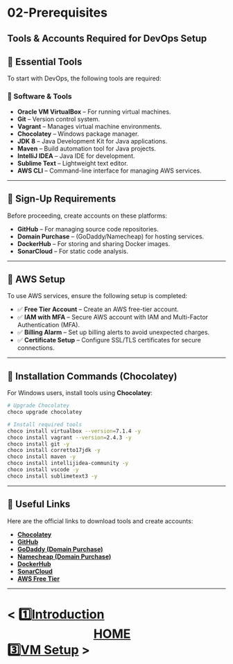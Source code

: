# 02-Prerequisites

## **Tools & Accounts Required for DevOps Setup**  

## **📌 Essential Tools**  
To start with DevOps, the following tools are required:  

### **🔧 Software & Tools**  
- **Oracle VM VirtualBox** – For running virtual machines.  
- **Git** – Version control system.  
- **Vagrant** – Manages virtual machine environments.  
- **Chocolatey** – Windows package manager.  
- **JDK 8** – Java Development Kit for Java applications.  
- **Maven** – Build automation tool for Java projects.  
- **IntelliJ IDEA** – Java IDE for development.  
- **Sublime Text** – Lightweight text editor.  
- **AWS CLI** – Command-line interface for managing AWS services.  

---

## **📌 Sign-Up Requirements**  
Before proceeding, create accounts on these platforms:  
- **GitHub** – For managing source code repositories.  
- **Domain Purchase** – (GoDaddy/Namecheap) for hosting services.  
- **DockerHub** – For storing and sharing Docker images.  
- **SonarCloud** – For static code analysis.  

---

## **📌 AWS Setup**  
To use AWS services, ensure the following setup is completed:  
- ✅ **Free Tier Account** – Create an AWS free-tier account.  
- ✅ **IAM with MFA** – Secure AWS account with IAM and Multi-Factor Authentication (MFA).  
- ✅ **Billing Alarm** – Set up billing alerts to avoid unexpected charges.  
- ✅ **Certificate Setup** – Configure SSL/TLS certificates for secure connections.  

---

## **📌 Installation Commands (Chocolatey)**  
For Windows users, install tools using **Chocolatey**:  

```sh
# Upgrade Chocolatey
choco upgrade chocolatey  

# Install required tools  
choco install virtualbox --version=7.1.4 -y  
choco install vagrant --version=2.4.3 -y  
choco install git -y  
choco install corretto17jdk -y  
choco install maven -y  
choco install intellijidea-community -y  
choco install vscode -y  
choco install sublimetext3 -y  
```

---

## **📌 Useful Links**  
Here are the official links to download tools and create accounts:  

- **[Chocolatey](https://chocolatey.org/)**
- **[GitHub](https://github.com/)**
- **[GoDaddy (Domain Purchase)](https://www.godaddy.com/)**
- **[Namecheap (Domain Purchase)](https://www.namecheap.com/)**
- **[DockerHub](https://hub.docker.com/)**
- **[SonarCloud](https://sonarcloud.io/)**
- **[AWS Free Tier](https://aws.amazon.com/free/)**  

---

# < 1️⃣[Introduction](../01-Introduction/README.md) &nbsp;&nbsp;&nbsp;&nbsp;&nbsp;&nbsp;&nbsp;&nbsp;&nbsp;&nbsp;&nbsp;&nbsp;&nbsp;&nbsp;&nbsp;&nbsp;&nbsp;&nbsp;&nbsp;&nbsp;&nbsp;&nbsp;&nbsp;&nbsp;&nbsp;&nbsp;&nbsp;&nbsp;&nbsp;&nbsp;[HOME](../README.md)&nbsp;&nbsp;&nbsp;&nbsp;&nbsp;&nbsp;&nbsp;&nbsp;&nbsp;&nbsp;&nbsp;&nbsp;&nbsp;&nbsp;&nbsp;&nbsp;&nbsp;&nbsp;&nbsp;&nbsp;&nbsp;&nbsp;&nbsp;&nbsp;&nbsp;&nbsp;&nbsp;&nbsp;&nbsp;&nbsp; 3️⃣[VM Setup](../03-VM-Setup/README.md) >